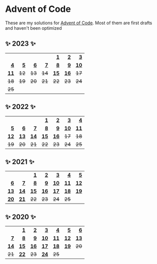 # Advent of Code

These are my solutions for [Advent of Code][AoC].
Most of them are first drafts and haven't been optimized

[AoC]: https://adventofcode.com/

## ✨ 2023 ✨

|          |          |          |          |          |          |          |
| -------: | -------: | -------: | -------: | -------: | -------: | -------: |
|          |          |          |          | **[1][23-1]** | **[2][23-2]** | **[3][23-3]** |
| **[4][23-4]** | **[5][23-5]** | **[6][23-6]** | **[7][23-7]** | **[8][23-8]** | **[9][23-9]** | **[10][23-10]** |
| **[11][23-11]** | ~~12~~ | ~~13~~ | ~~14~~ | **[15][23-15]** | **[16][23-16]** | ~~17~~ |
| ~~18~~ | ~~19~~ | ~~20~~ | ~~21~~ | ~~22~~ | ~~23~~ | ~~24~~ |
| ~~25~~ | | | | | | |

[23-1]: 2023/src/bin/day-1.rs
[23-2]: 2023/src/bin/day-2.rs
[23-3]: 2023/src/bin/day-3.rs
[23-4]: 2023/src/bin/day-4.rs
[23-5]: 2023/src/bin/day-5.rs
[23-6]: 2023/src/bin/day-6.rs
[23-7]: 2023/src/bin/day-7.rs
[23-8]: 2023/src/bin/day-8.rs
[23-9]: 2023/src/bin/day-9.rs
[23-10]: 2023/src/bin/day-10.rs
[23-11]: 2023/src/bin/day-11.rs
[23-15]: 2023/src/bin/day-15.rs
[23-16]: 2023/src/bin/day-16.rs

## ✨ 2022 ✨

[22-1]: 2022/src/bin/day-1.rs
[22-2]: 2022/src/bin/day-2.rs
[22-3]: 2022/src/bin/day-3.rs
[22-4]: 2022/src/bin/day-4.rs
[22-5]: 2022/src/bin/day-5.rs
[22-6]: 2022/src/bin/day-6.rs
[22-7]: 2022/src/bin/day-7.rs
[22-8]: 2022/src/bin/day-8.rs
[22-9]: 2022/src/bin/day-9.rs
[22-10]: 2022/src/bin/day-10.rs
[22-11]: 2022/src/bin/day-11.rs
[22-12]: 2022/src/bin/day-12.rs
[22-13]: 2022/src/bin/day-13.rs
[22-14]: 2022/src/bin/day-14.rs
[22-15]: 2022/src/bin/day-15.rs
[22-16]: 2022/src/bin/day-16.rs

|          |          |          |          |          |          |          |
| -------: | -------: | -------: | -------: | -------: | -------: | -------: |
|          |          |          | **[1][22-1]** | **[2][22-2]** | **[3][22-3]** | **[4][22-4]** |
| **[5][22-5]** | **[6][22-6]** | **[7][22-7]** | **[8][22-8]** | **[9][22-9]** | **[10][22-10]** | **[11][22-11]** |
| **[12][22-12]** | **[13][22-13]** | **[14][22-14]** | **[15][22-15]** | **[16][22-16]** | ~~17~~ | ~~18~~ |
| ~~19~~ | ~~20~~ | ~~21~~ | ~~22~~ | ~~23~~ | ~~24~~ | ~~25~~ |

## ✨ 2021 ✨

[21-1]: 2021/src/bin/day-1.rs
[21-2]: 2021/src/bin/day-2.rs
[21-3]: 2021/src/bin/day-3.rs
[21-4]: 2021/src/bin/day-4.rs
[21-5]: 2021/src/bin/day-5.rs
[21-6]: 2021/src/bin/day-6.rs
[21-7]: 2021/src/bin/day-7.rs
[21-8]: 2021/src/bin/day-8.rs
[21-9]: 2021/src/bin/day-9.rs
[21-10]: 2021/src/bin/day-10.rs
[21-11]: 2021/src/bin/day-11.rs
[21-12]: 2021/src/bin/day-12.rs
[21-13]: 2021/src/bin/day-13.rs
[21-14]: 2021/src/bin/day-14.rs
[21-15]: 2021/src/bin/day-15.rs
[21-16]: 2021/src/bin/day-16.rs
[21-17]: 2021/src/bin/day-17.rs
[21-18]: 2021/src/bin/day-18.rs
[21-19]: 2021/src/bin/day-19.rs
[21-20]: 2021/src/bin/day-20.rs
[21-21]: 2021/src/bin/day-21.rs

|          |          |          |          |          |          |          |
| -------: | -------: | -------: | -------: | -------: | -------: | -------: |
|          |          |  **[1][21-1]** |  **[2][21-2]** |  **[3][21-3]** |  **[4][21-4]** |  **[5][21-5]** |
|  **[6][21-6]** |  **[7][21-7]** |  **[8][21-8]** |  **[9][21-9]** | **[10][21-10]** | **[11][21-11]** | **[12][21-12]** |
| **[13][21-13]** | **[14][21-14]** | **[15][21-15]** | **[16][21-16]** | **[17][21-17]** | **[18][21-18]** | **[19][21-19]** |
| **[20][21-20]** | **[21][21-21]** | ~~22~~ | ~~23~~ | ~~24~~ | ~~25~~ |  |

## ✨ 2020 ✨

[20-1]: 2020/src/bin/day-1.rs
[20-2]: 2020/src/bin/day-2.rs
[20-3]: 2020/src/bin/day-3.rs
[20-4]: 2020/src/bin/day-4.rs
[20-5]: 2020/src/bin/day-5.rs
[20-6]: 2020/src/bin/day-6.rs
[20-7]: 2020/src/bin/day-7.rs
[20-8]: 2020/src/bin/day-8.rs
[20-9]: 2020/src/bin/day-9.rs
[20-10]: 2020/src/bin/day-10.rs
[20-11]: 2020/src/bin/day-11.rs
[20-12]: 2020/src/bin/day-12.rs
[20-13]: 2020/src/bin/day-13.rs
[20-14]: 2020/src/bin/day-14.rs
[20-15]: 2020/src/bin/day-15.rs
[20-16]: 2020/src/bin/day-16.rs
[20-17]: 2020/src/bin/day-17.rs
[20-18]: 2020/src/bin/day-18.rs
[20-19]: 2020/src/bin/day-19.rs
[20-22]: 2020/src/bin/day-22.rs
[20-24]: 2020/src/bin/day-24.rs

|          |          |          |          |          |          |          |
| -------: | -------: | -------: | -------: | -------: | -------: | -------: |
|          |  **[1][20-1]** |  **[2][20-2]** |  **[3][20-3]** |  **[4][20-4]** |  **[5][20-5]** |  **[6][20-6]** |
|  **[7][20-7]** |  **[8][20-8]** |  **[9][20-9]** | **[10][20-10]** | **[11][20-11]** | **[12][20-12]** | **[13][20-13]** |
| **[14][20-14]** | **[15][20-15]** | **[16][20-16]** | **[17][20-17]** | **[18][20-18]** | **[19][20-19]** | ~~20~~ |
| ~~21~~ | **[22][20-22]** | ~~23~~ | **[24][20-24]** | ~~25~~ |  |  |
